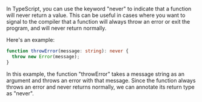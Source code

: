 In TypeScript, you can use the keyword "never" to indicate that a function will never return a value. This can be useful in cases where you want to signal to the compiler that a function will always throw an error or exit the program, and will never return normally.

Here's an example:
```typescript
function throwError(message: string): never {
  throw new Error(message);
}
```
In this example, the function "throwError" takes a message string as an argument and throws an error with that message. Since the function always throws an error and never returns normally, we can annotate its return type as "never".